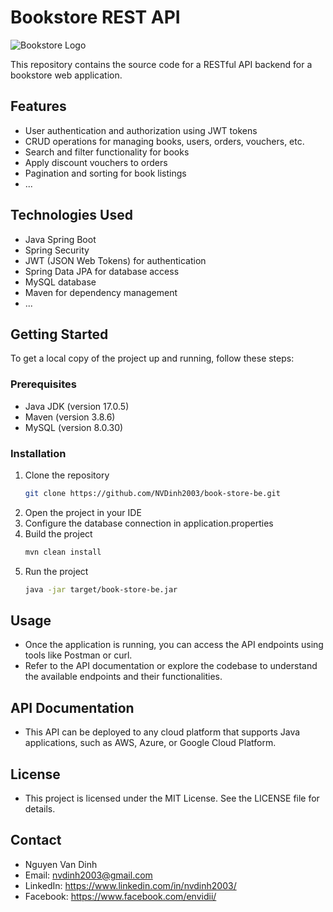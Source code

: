 # Bookstore REST API

![Bookstore Logo](link)

This repository contains the source code for a RESTful API backend for a bookstore web application.

## Features

- User authentication and authorization using JWT tokens
- CRUD operations for managing books, users, orders, vouchers, etc.
- Search and filter functionality for books
- Apply discount vouchers to orders
- Pagination and sorting for book listings
- ...

## Technologies Used

- Java Spring Boot
- Spring Security
- JWT (JSON Web Tokens) for authentication
- Spring Data JPA for database access
- MySQL database
- Maven for dependency management
- ...

## Getting Started

To get a local copy of the project up and running, follow these steps:

### Prerequisites

- Java JDK (version 17.0.5)
- Maven (version 3.8.6)
- MySQL (version 8.0.30)

### Installation

1. Clone the repository
   ```sh
   git clone https://github.com/NVDinh2003/book-store-be.git
2. Open the project in your IDE 
3. Configure the database connection in application.properties
4. Build the project
   ```sh
   mvn clean install
5. Run the project
   ```sh
   java -jar target/book-store-be.jar

## Usage

- Once the application is running, you can access the API endpoints using tools like Postman or curl.
- Refer to the API documentation or explore the codebase to understand the available endpoints and their functionalities.

## API Documentation

- This API can be deployed to any cloud platform that supports Java applications, such as AWS, Azure, or Google Cloud Platform.

## License

- This project is licensed under the MIT License. See the LICENSE file for details.

## Contact

- Nguyen Van Dinh
- Email: nvdinh2003@gmail.com
- LinkedIn: https://www.linkedin.com/in/nvdinh2003/
- Facebook: https://www.facebook.com/envidii/




